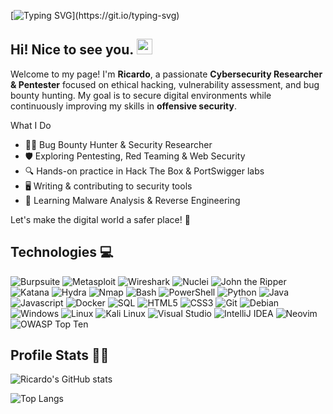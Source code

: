 [![Typing SVG](https://readme-typing-svg.demolab.com?font=Fira+Code&pause=1000&color=22F700&width=435&lines=The+quieter+you+become%2C+the+more+you+are+able+to+hear...)](https://git.io/typing-svg)

<h2 align="left">
  Hi! Nice to see you.
  <img src="https://media.giphy.com/media/hvRJCLFzcasrR4ia7z/giphy.gif" width="25px"/>
</h2>

Welcome to my page!
I'm **Ricardo**, a passionate **Cybersecurity Researcher & Pentester** focused on ethical hacking, vulnerability assessment, and bug bounty hunting. My goal is to secure digital environments while continuously improving my skills in **offensive security**.  

What I Do  
- 🏴‍☠️ Bug Bounty Hunter & Security Researcher
- 🛡️ Exploring Pentesting, Red Teaming & Web Security 
- 🔍 Hands-on practice in Hack The Box & PortSwigger labs 
- 🖥️ Writing & contributing to security tools
- 🎯 Learning Malware Analysis & Reverse Engineering 

Let's make the digital world a safer place! 🚀  

## Technologies 💻​
<!--
![Java](https://img.shields.io/badge/java-%23ED8B00.svg?style=for-the-badge&logo=openjdk&logoColor=white)
![Python](https://img.shields.io/badge/python-3670A0?style=for-the-badge&logo=python&logoColor=ffdd54)
![Gradle](https://img.shields.io/badge/Gradle-02303A.svg?style=for-the-badge&logo=Gradle&logoColor=white)
![Matplotlib](https://img.shields.io/badge/Matplotlib-%23ffffff.svg?style=for-the-badge&logo=Matplotlib&logoColor=black)
![NumPy](https://img.shields.io/badge/numpy-%23013243.svg?style=for-the-badge&logo=numpy&logoColor=white)
![Pandas](https://img.shields.io/badge/pandas-%23150458.svg?style=for-the-badge&logo=pandas&logoColor=white)
![Selenium](https://img.shields.io/badge/-selenium-%43B02A?style=for-the-badge&logo=selenium&logoColor=white)
![Spring](https://img.shields.io/badge/spring-%236DB33F.svg?style=for-the-badge&logo=spring&logoColor=white)
![Postman](https://img.shields.io/badge/Postman-FF6C37?style=for-the-badge&logo=postman&logoColor=white)
![Git](https://img.shields.io/badge/git-%23F05033.svg?style=for-the-badge&logo=git&logoColor=white)
![Shell Script](https://img.shields.io/badge/shell_script-%23121011.svg?style=for-the-badge&logo=gnu-bash&logoColor=white)
![PowerShell](https://img.shields.io/badge/PowerShell-%235391FE.svg?style=for-the-badge&logo=powershell&logoColor=white)
![Linux](https://img.shields.io/badge/Linux-FCC624?style=for-the-badge&logo=linux&logoColor=black)
![Windows](https://img.shields.io/badge/Windows-0078D6?style=for-the-badge&logo=windows&logoColor=white)
![Kali](https://img.shields.io/badge/Kali-268BEE?style=for-the-badge&logo=kalilinux&logoColor=white)
![Debian](https://img.shields.io/badge/Debian-D70A53?style=for-the-badge&logo=debian&logoColor=white)
![HTB](https://img.shields.io/badge/-HackTheBox-%239FEF00?style=for-the-badge&logo=hackthebox&logoColor=white)
![HTB](https://img.shields.io/badge/-TryHackMe-%23212C42?style=for-the-badge&logo=tryhackme&logoColor=white)
![IntelliJ IDEA](https://img.shields.io/badge/IntelliJIDEA-000000.svg?style=for-the-badge&logo=intellij-idea&logoColor=white)
![Jupyter Notebook](https://img.shields.io/badge/jupyter-%23FA0F00.svg?style=for-the-badge&logo=jupyter&logoColor=white)
![Visual Studio](https://img.shields.io/badge/Visual%20Studio-5C2D91.svg?style=for-the-badge&logo=visual-studio&logoColor=white)
![Neovim](https://img.shields.io/badge/NeoVim-%2357A143.svg?&style=for-the-badge&logo=neovim&logoColor=white)
-->

![Burpsuite](https://img.shields.io/badge/Burp_Suite-FF6633?style=for-the-badge&logo=burp-suite&logoSize=auto&color=000000)
![Metasploit](https://img.shields.io/badge/Metasploit-008C8C?style=for-the-badge&logo=metasploit&logoSize=auto&color=000000)
![Wireshark](https://img.shields.io/badge/Wireshark-009639?style=for-the-badge&logo=wireshark&logoSize=auto&color=000000)
![Nuclei](https://img.shields.io/badge/nuclei-009639?style=for-the-badge&logo=nuclei&logoSize=auto&color=000000)
![John the Ripper](https://img.shields.io/badge/john_the_ripper-009639?style=for-the-badge&logo=john-the-ripper&logoSize=auto&color=000000)
![Katana](https://img.shields.io/badge/katana-009639?style=for-the-badge&logo=katana&logoSize=auto&color=000000)
![Hydra](https://img.shields.io/badge/hydra-009639?style=for-the-badge&logo=hydra&logoSize=auto&color=000000)
![Nmap](https://img.shields.io/badge/nmap-009639?style=for-the-badge&logo=nmap&logoSize=auto&color=000000)
![Bash](https://img.shields.io/badge/Bash-%23000000.svg?style=for-the-badge&logo=gnu-bash&logoColor=white)
![PowerShell](https://img.shields.io/badge/powershell-009639?style=for-the-badge&logo=power-shell&logoSize=auto&color=000000)
![Python](https://img.shields.io/badge/Python-3776AB?style=for-the-badge&logo=python&logoSize=auto&color=000000)
![Java](https://img.shields.io/badge/Java-007396?style=for-the-badge&logo=java&logoSize=auto&color=000000)
![Javascript](https://img.shields.io/badge/JavaScript-F7DF1E?style=for-the-badge&logo=javascript&logoSize=auto&color=000000)
![Docker](https://img.shields.io/badge/Docker-2496ED?style=for-the-badge&logo=docker&logoSize=auto&color=000000)
![SQL](https://img.shields.io/badge/SQL-009639?style=for-the-badge&logo=postgresql&logoSize=auto&color=000000)
![HTML5](https://img.shields.io/badge/HTML5-5D4B6?style=for-the-badge&logo=html5&logoSize=auto&color=000000)
![CSS3](https://img.shields.io/badge/CSS3-2965F1?style=for-the-badge&logo=css3&logoSize=auto&color=000000)
![Git](https://img.shields.io/badge/Git-F05032?style=for-the-badge&logo=git&logoSize=auto&color=000000)
![Debian](https://img.shields.io/badge/Debian-D70A53?style=for-the-badge&logo=debian&logoSize=auto&color=000000)
![Windows](https://img.shields.io/badge/Windows-009639?style=for-the-badge&logo=windows&logoSize=auto&color=000000)
![Linux](https://img.shields.io/badge/Linux-FCC624?style=for-the-badge&logo=linux&logoSize=auto&color=000000)
![Kali Linux](https://img.shields.io/badge/Kali_Linux-557C94?style=for-the-badge&logo=kali-linux&logoSize=auto&color=000000)
![Visual Studio](https://img.shields.io/badge/VS_Code-009639?style=for-the-badge&logo=vs-code&logoSize=auto&color=000000)
![IntelliJ IDEA](https://img.shields.io/badge/intellijidea-009639?style=for-the-badge&logo=intellij-idea&logoSize=auto&color=000000)
![Neovim](https://img.shields.io/badge/neovim-009639?style=for-the-badge&logo=neovim&logoSize=auto&color=000000)
![OWASP Top Ten](https://img.shields.io/badge/OWASP_Top_10-%2523F05847?style=for-the-badge&logo=owasp&logoSize=auto&color=000000)


<!--
### Learning
![Docker](https://img.shields.io/badge/docker-%230db7ed.svg?style=for-the-badge&logo=docker&logoColor=white)
![Kotlin](https://img.shields.io/badge/kotlin-%237F52FF.svg?style=for-the-badge&logo=kotlin&logoColor=white)
![MySQL](https://img.shields.io/badge/mysql-4479A1.svg?style=for-the-badge&logo=mysql&logoColor=white)
![AWS](https://img.shields.io/badge/AWS-%23FF9900.svg?style=for-the-badge&logo=amazon-aws&logoColor=white)

![R](https://img.shields.io/badge/r-%23276DC3.svg?style=for-the-badge&logo=r&logoColor=white)
![Hibernate](https://img.shields.io/badge/Hibernate-59666C?style=for-the-badge&logo=Hibernate&logoColor=white)
![Power Bi](https://img.shields.io/badge/power_bi-F2C811?style=for-the-badge&logo=powerbi&logoColor=black)
-->

## Profile Stats 👨‍💻

![Ricardo's GitHub stats](https://github-readme-stats.vercel.app/api?username=rickyrivero&show_icons=true&theme=dark)

![Top Langs](https://github-readme-stats.vercel.app/api/top-langs/?username=rickyrivero&layout=compact&theme=dark)

<!--
**rickyrivero/rickyrivero** is a ✨ _special_ ✨ repository because its `README.md` (this file) appears on your GitHub profile.

Here are some ideas to get you started:

- 🔭 I’m currently working on ...
- 🌱 I’m currently learning ...
- 👯 I’m looking to collaborate on ...
- 🤔 I’m looking for help with ...
- 💬 Ask me about ...
- 📫 How to reach me: ...
- 😄 Pronouns: ...
- ⚡ Fun fact: ...
-->
